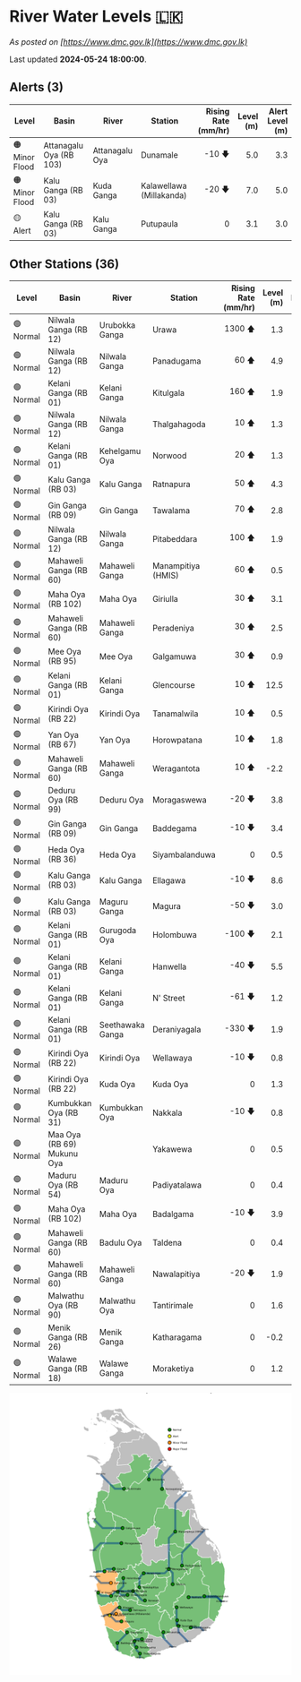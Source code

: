 # River Water Levels :sri_lanka:

*As posted on [https://www.dmc.gov.lk](https://www.dmc.gov.lk)*

Last updated **2024-05-24 18:00:00**.

## Alerts (3)

| Level | Basin | River | Station | Rising Rate (mm/hr) | Level (m) | Alert Level (m) |
|---|---|---|---|--: |--:|--:|
| 🟠 Minor Flood | Attanagalu Oya (RB 103) | Attanagalu Oya | Dunamale | -10 🡇 | 5.0 | 3.3 |
| 🟠 Minor Flood | Kalu Ganga (RB 03) | Kuda Ganga | Kalawellawa (Millakanda) | -20 🡇 | 7.0 | 5.0 |
| 🟡 Alert | Kalu Ganga (RB 03) | Kalu Ganga | Putupaula | 0  | 3.1 | 3.0 |

## Other Stations (36)

| Level | Basin | River | Station | Rising Rate (mm/hr) | Level (m) | Alert Level (m) | Time to Alert |
|---|---|---|---|--: |--:|--:|---|
| 🟢 Normal | Nilwala Ganga (RB 12) | Urubokka Ganga | Urawa | 1300 🡅 | 1.3 | 2.5 | 0.9 ⏳ |
| 🟢 Normal | Nilwala Ganga (RB 12) | Nilwala Ganga | Panadugama | 60 🡅 | 4.9 | 5.0 | 2.3 ⏳ |
| 🟢 Normal | Kelani Ganga (RB 01) | Kelani Ganga | Kitulgala | 160 🡅 | 1.9 | 3.0 | 6.6 ⏳ |
| 🟢 Normal | Nilwala Ganga (RB 12) | Nilwala Ganga | Thalgahagoda | 10 🡅 | 1.3 | 1.4 | 8.0 ⏳ |
| 🟢 Normal | Kelani Ganga (RB 01) | Kehelgamu Oya | Norwood | 20 🡅 | 1.3 | 1.5 | 8.0 ⏳ |
| 🟢 Normal | Kalu Ganga (RB 03) | Kalu Ganga | Ratnapura | 50 🡅 | 4.3 | 5.2 | 17.4 ⏳ |
| 🟢 Normal | Gin Ganga (RB 09) | Gin Ganga | Tawalama | 70 🡅 | 2.8 | 4.0 | 17.9 ⏳ |
| 🟢 Normal | Nilwala Ganga (RB 12) | Nilwala Ganga | Pitabeddara | 100 🡅 | 1.9 | 4.0 | 21.5 ⏳ |
| 🟢 Normal | Mahaweli Ganga (RB 60) | Mahaweli Ganga | Manampitiya (HMIS) | 60 🡅 | 0.5 | 3.0 | 42.0 ⏳ |
| 🟢 Normal | Maha Oya (RB 102) | Maha Oya | Giriulla | 30 🡅 | 3.1 | 5.5 | 80.7 ⏳ |
| 🟢 Normal | Mahaweli Ganga (RB 60) | Mahaweli Ganga | Peradeniya | 30 🡅 | 2.5 | 5.0 | 82.3 ⏳ |
| 🟢 Normal | Mee Oya (RB 95) | Mee Oya | Galgamuwa | 30 🡅 | 0.9 | 4.8 | 132.0 ⏳ |
| 🟢 Normal | Kelani Ganga (RB 01) | Kelani Ganga | Glencourse | 10 🡅 | 12.5 | 15.0 | 247.0 ⏳ |
| 🟢 Normal | Kirindi Oya (RB 22) | Kirindi Oya | Tanamalwila | 10 🡅 | 0.5 | 4.0 | 346.0 ⏳ |
| 🟢 Normal | Yan Oya (RB 67) | Yan Oya | Horowpatana | 10 🡅 | 1.8 | 6.0 | 422.0 ⏳ |
| 🟢 Normal | Mahaweli Ganga (RB 60) | Mahaweli Ganga | Weragantota | 10 🡅 | -2.2 | 5.0 | 721.0 ⏳ |
| 🟢 Normal | Deduru Oya (RB 99) | Deduru Oya | Moragaswewa | -20 🡇 | 3.8 | 4.8 | 🟢 |
| 🟢 Normal | Gin Ganga (RB 09) | Gin Ganga | Baddegama | -10 🡇 | 3.4 | 3.5 | 🟢 |
| 🟢 Normal | Heda Oya (RB 36) | Heda Oya | Siyambalanduwa | 0  | 0.5 | 4.5 | 🟢 |
| 🟢 Normal | Kalu Ganga (RB 03) | Kalu Ganga | Ellagawa | -10 🡇 | 8.6 | 10.0 | 🟢 |
| 🟢 Normal | Kalu Ganga (RB 03) | Maguru Ganga | Magura | -50 🡇 | 3.0 | 4.0 | 🟢 |
| 🟢 Normal | Kelani Ganga (RB 01) | Gurugoda Oya | Holombuwa | -100 🡇 | 2.1 | 3.0 | 🟢 |
| 🟢 Normal | Kelani Ganga (RB 01) | Kelani Ganga | Hanwella | -40 🡇 | 5.5 | 7.0 | 🟢 |
| 🟢 Normal | Kelani Ganga (RB 01) | Kelani Ganga | N' Street | -61 🡇 | 1.2 | 1.2 | 🟢 |
| 🟢 Normal | Kelani Ganga (RB 01) | Seethawaka Ganga | Deraniyagala | -330 🡇 | 1.9 | 4.8 | 🟢 |
| 🟢 Normal | Kirindi Oya (RB 22) | Kirindi Oya | Wellawaya | -10 🡇 | 0.8 | 4.4 | 🟢 |
| 🟢 Normal | Kirindi Oya (RB 22) | Kuda Oya | Kuda Oya | 0  | 1.3 | 6.9 | 🟢 |
| 🟢 Normal | Kumbukkan Oya (RB 31) | Kumbukkan Oya | Nakkala | -10 🡇 | 0.8 | 5.0 | 🟢 |
| 🟢 Normal | Maa Oya (RB 69) Mukunu Oya |  | Yakawewa | 0  | 0.5 | 4.0 | 🟢 |
| 🟢 Normal | Maduru Oya (RB 54) | Maduru Oya | Padiyatalawa | 0  | 0.4 | 4.0 | 🟢 |
| 🟢 Normal | Maha Oya (RB 102) | Maha Oya | Badalgama | -10 🡇 | 3.9 | 5.0 | 🟢 |
| 🟢 Normal | Mahaweli Ganga (RB 60) | Badulu Oya | Taldena | 0  | 0.4 | 3.0 | 🟢 |
| 🟢 Normal | Mahaweli Ganga (RB 60) | Mahaweli Ganga | Nawalapitiya | -20 🡇 | 1.9 | 3.5 | 🟢 |
| 🟢 Normal | Malwathu Oya (RB 90) | Malwathu Oya | Tantirimale | 0  | 1.6 | 5.0 | 🟢 |
| 🟢 Normal | Menik Ganga (RB 26) | Menik Ganga | Katharagama | 0  | -0.2 | 4.0 | 🟢 |
| 🟢 Normal | Walawe Ganga (RB 18) | Walawe Ganga | Moraketiya | 0  | 1.2 | 3.0 | 🟢 |


<div id="river-water-level-map">

![River Water Level Map](images/river-water-level-map.png)

</div>